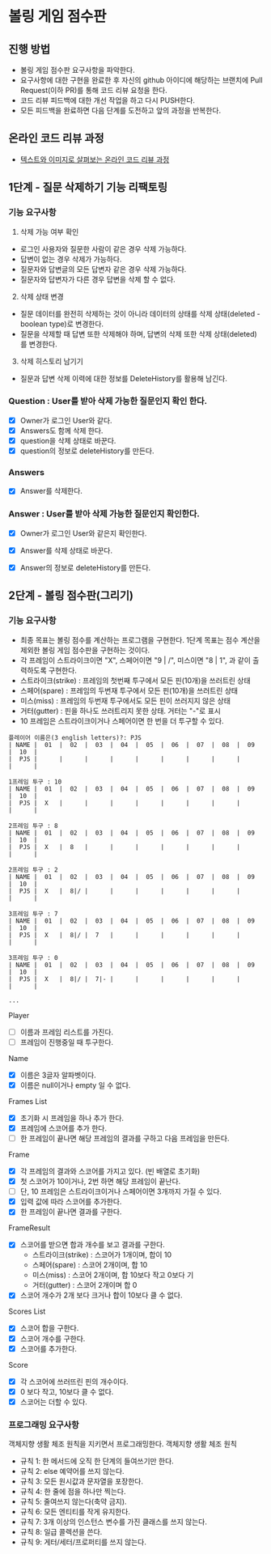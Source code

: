 # 볼링 게임 점수판
## 진행 방법
* 볼링 게임 점수판 요구사항을 파악한다.
* 요구사항에 대한 구현을 완료한 후 자신의 github 아이디에 해당하는 브랜치에 Pull Request(이하 PR)를 통해 코드 리뷰 요청을 한다.
* 코드 리뷰 피드백에 대한 개선 작업을 하고 다시 PUSH한다.
* 모든 피드백을 완료하면 다음 단계를 도전하고 앞의 과정을 반복한다.

## 온라인 코드 리뷰 과정
* [텍스트와 이미지로 살펴보는 온라인 코드 리뷰 과정](https://github.com/next-step/nextstep-docs/tree/master/codereview)

## 1단계 - 질문 삭제하기 기능 리팩토링
### 기능 요구사항
1. 삭제 가능 여부 확인
- 로그인 사용자와 질문한 사람이 같은 경우 삭제 가능하다.
- 답변이 없는 경우 삭제가 가능하다.
- 질문자와 답변글의 모든 답변자 같은 경우 삭제 가능하다.
- 질문자와 답변자가 다른 경우 답변을 삭제 할 수 없다.

2. 삭제 상태 변경
- 질문 데이터를 완전히 삭제하는 것이 아니라 데이터의 상태를 삭제 상태(deleted - boolean type)로 변경한다.
- 질문을 삭제할 때 답변 또한 삭제해야 하며, 답변의 삭제 또한 삭제 상태(deleted)를 변경한다.

3. 삭제 히스토리 남기기
- 질문과 답변 삭제 이력에 대한 정보를 DeleteHistory를 활용해 남긴다. 

### Question : User를 받아 삭제 가능한 질문인지 확인 한다.
- [x]  Owner가 로그인 User와 같다.
- [x]  Answers도 함께 삭제 한다.
- [x]  question을 삭제 상태로 바꾼다.
- [x]  question의 정보로 deleteHistory를 만든다.

### Answers
- [x]  Answer를 삭제한다.

### Answer : User를 받아 삭제 가능한 질문인지 확인한다.
- [x] Owner가 로그인 User와 같은지 확인한다.
- [x] Answer를 삭제 상태로 바꾼다.
- [x] Answer의 정보로 deleteHistory를 만든다.


## 2단계 - 볼링 점수판(그리기)

### 기능 요구사항
- 최종 목표는 볼링 점수를 계산하는 프로그램을 구현한다. 1단계 목표는 점수 계산을 제외한 볼링 게임 점수판을 구현하는 것이다.
- 각 프레임이 스트라이크이면 "X", 스페어이면 "9 | /", 미스이면 "8 | 1", 과 같이 출력하도록 구현한다.
- 스트라이크(strike) : 프레임의 첫번째 투구에서 모든 핀(10개)을 쓰러트린 상태
- 스페어(spare) : 프레임의 두번재 투구에서 모든 핀(10개)을 쓰러트린 상태
- 미스(miss) : 프레임의 두번재 투구에서도 모든 핀이 쓰러지지 않은 상태
- 거터(gutter) : 핀을 하나도 쓰러트리지 못한 상태. 거터는 "-"로 표시
- 10 프레임은 스트라이크이거나 스페어이면 한 번을 더 투구할 수 있다.

```
플레이어 이름은(3 english letters)?: PJS
| NAME |  01  |  02  |  03  |  04  |  05  |  06  |  07  |  08  |  09  |  10  |
|  PJS |      |      |      |      |      |      |      |      |      |      |

1프레임 투구 : 10
| NAME |  01  |  02  |  03  |  04  |  05  |  06  |  07  |  08  |  09  |  10  |
|  PJS |  X   |      |      |      |      |      |      |      |      |      |

2프레임 투구 : 8
| NAME |  01  |  02  |  03  |  04  |  05  |  06  |  07  |  08  |  09  |  10  |
|  PJS |  X   |  8   |      |      |      |      |      |      |      |      |

2프레임 투구 : 2
| NAME |  01  |  02  |  03  |  04  |  05  |  06  |  07  |  08  |  09  |  10  |
|  PJS |  X   |  8|/ |      |      |      |      |      |      |      |      |

3프레임 투구 : 7
| NAME |  01  |  02  |  03  |  04  |  05  |  06  |  07  |  08  |  09  |  10  |
|  PJS |  X   |  8|/ |  7   |      |      |      |      |      |      |      |

3프레임 투구 : 0
| NAME |  01  |  02  |  03  |  04  |  05  |  06  |  07  |  08  |  09  |  10  |
|  PJS |  X   |  8|/ |  7|- |      |      |      |      |      |      |      |

...
```

Player
- [ ] 이름과 프레임 리스트를 가진다.
- [ ] 프레임이 진행중일 때 투구한다.

Name
- [x] 이름은 3글자 알파벳이다.
- [x] 이름은 null이거나 empty 일 수 없다.

Frames List<Frame>
- [x] 초기화 시 프레임을 하나 추가 한다.
- [x] 프레임에 스코어를 추가 한다.
- [ ] 한 프레임이 끝나면 해당 프레임의 결과를 구하고 다음 프레임을 만든다.

Frame
- [x] 각 프레임의 결과와 스코어를 가지고 있다. (빈 배열로 초기화)
- [x] 첫 스코어가 10이거나, 2번 하면 해당 프레임이 끝난다.
- [ ] 단, 10 프레임은 스트라이크이거나 스페어이면 3개까지 가질 수 있다.
- [x] 입력 값에 따라 스코어를 추가한다.
- [x] 한 프레임이 끝나면 결과를 구한다.

FrameResult
- [x] 스코어를 받으면 합과 개수를 보고 결과를 구한다.
  - 스트라이크(strike) : 스코어가 1개이며, 합이 10
  - 스페어(spare) : 스코어 2개이며, 합 10
  - 미스(miss) : 스코어 2개이며, 합 10보다 작고 0보다 기
  - 거터(gutter) : 스코어 2개이며 합 0
- [x] 스코어 개수가 2개 보다 크거나 합이 10보다 클 수 없다.

Scores List<Score>
- [x] 스코어 합을 구한다.
- [x] 스코어 개수를 구한다.
- [x] 스코어를 추가한다.

Score
- [x] 각 스코어에 쓰러뜨린 핀의 개수이다.
- [x] 0 보다 작고, 10보다 클 수 없다.
- [x] 스코어는 더할 수 있다.

### 프로그래밍 요구사항
객체지향 생활 체조 원칙을 지키면서 프로그래밍한다.
객체지향 생활 체조 원칙
- 규칙 1: 한 메서드에 오직 한 단계의 들여쓰기만 한다.
- 규칙 2: else 예약어를 쓰지 않는다.
- 규칙 3: 모든 원시값과 문자열을 포장한다.
- 규칙 4: 한 줄에 점을 하나만 찍는다.
- 규칙 5: 줄여쓰지 않는다(축약 금지).
- 규칙 6: 모든 엔티티를 작게 유지한다.
- 규칙 7: 3개 이상의 인스턴스 변수를 가진 클래스를 쓰지 않는다.
- 규칙 8: 일급 콜렉션을 쓴다.
- 규칙 9: 게터/세터/프로퍼티를 쓰지 않는다.
